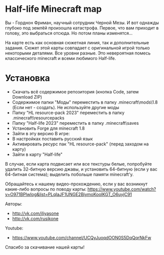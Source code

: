 # Half-life Minecraft map
Вы - Горднон Фриман, научный сотрудник Черной Мезы. И вот однажды глубоко под землёй произошла катастрофа. Первое, что вам приходит в голову, это выбраться отсюда. Но потом планы изменятся...

На карте есть как основная сюжетная линия, так и дополнительные задания.
Сюжет этой карты совпадает с оригинальной игрой только некоторыми деталями. Все уровни разные. Это невероятная помесь классического minecraft и всеми любимого Half-life.
# Установка
- Скачать всё содержимое репозитория (кнопка Code, затем Download ZIP)
- Содержимое папки "Моды" переместить в папку .minecraft\mods\1.8 (Если нет - создать). Не используйте другие моды
- Папку "HL resource-pack 2023" переместить в папку .minecraft\resourcepacks
- Папку "Half-life 2023" переместить в папку .minecraft\saves
- Установить Forge для minecraft 1.8
- Зайти в эту версию
В игре:
- В настройках поставить русский язык
- Активировать ресурс пак "HL resource-pack" (перед заходом на карту)
- Зайти в карту "Half-life"

В случае, если карта подвисает или все текстуры белые, попробуйте удалить 32-битную версию джавы, и установить 64-битную (если у вас 64-битная система); выделить побольше памяти minecraft'у.

Обращайтесь к нашему видео-прохождению, если у вас возникнут какие-либо вопросы по поводу карты:
https://www.youtube.com/watch?v=O971BPlwIog&list=PLqIaJF1UNGE2BiymoKoolKGT_O6uyjC91

Авторы:
- http://vk.com/iliyasone
- http://vk.com/rusikone

Youtube:
- https://www.youtube.com/channel/UCQyJuoqdOON0S5DqQqrNkFw

Спасибо за скачивание нашей карты!
